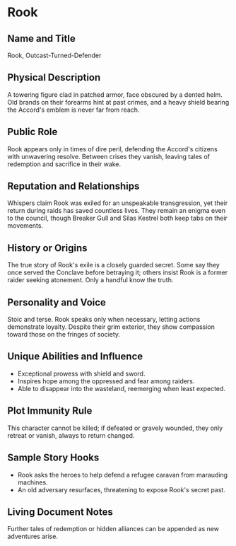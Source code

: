 # Rook

## Name and Title
Rook, Outcast-Turned-Defender

## Physical Description
A towering figure clad in patched armor, face obscured by a dented helm. Old brands on their forearms hint at past crimes, and a heavy shield bearing the Accord's emblem is never far from reach.

## Public Role
Rook appears only in times of dire peril, defending the Accord's citizens with unwavering resolve. Between crises they vanish, leaving tales of redemption and sacrifice in their wake.

## Reputation and Relationships
Whispers claim Rook was exiled for an unspeakable transgression, yet their return during raids has saved countless lives. They remain an enigma even to the council, though Breaker Gull and Silas Kestrel both keep tabs on their movements.

## History or Origins
The true story of Rook's exile is a closely guarded secret. Some say they once served the Conclave before betraying it; others insist Rook is a former raider seeking atonement. Only a handful know the truth.

## Personality and Voice
Stoic and terse. Rook speaks only when necessary, letting actions demonstrate loyalty. Despite their grim exterior, they show compassion toward those on the fringes of society.

## Unique Abilities and Influence
- Exceptional prowess with shield and sword.
- Inspires hope among the oppressed and fear among raiders.
- Able to disappear into the wasteland, reemerging when least expected.

## Plot Immunity Rule
This character cannot be killed; if defeated or gravely wounded, they only retreat or vanish, always to return changed.

## Sample Story Hooks
- Rook asks the heroes to help defend a refugee caravan from marauding machines.
- An old adversary resurfaces, threatening to expose Rook's secret past.

## Living Document Notes
Further tales of redemption or hidden alliances can be appended as new adventures arise.
